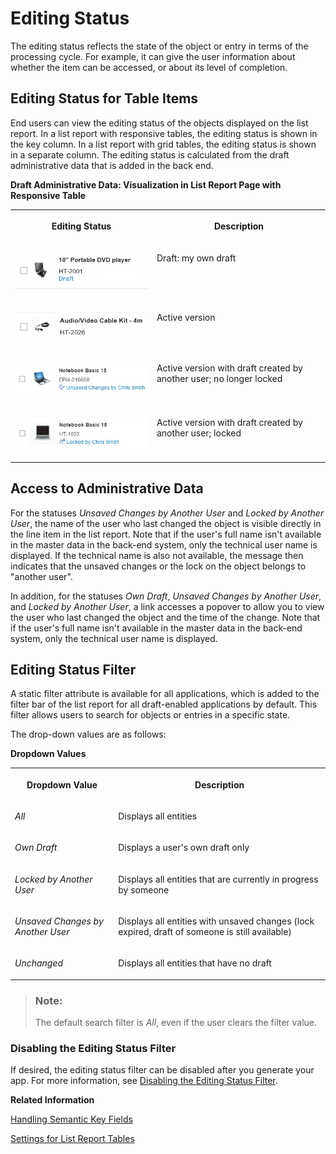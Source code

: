 <!-- loio668ea184f58c4378a5394f54b4ae205d -->

# Editing Status

The editing status reflects the state of the object or entry in terms of the processing cycle. For example, it can give the user information about whether the item can be accessed, or about its level of completion.



<a name="loio668ea184f58c4378a5394f54b4ae205d__section_z1y_vrp_llb"/>

## Editing Status for Table Items

End users can view the editing status of the objects displayed on the list report. In a list report with responsive tables, the editing status is shown in the key column. In a list report with grid tables, the editing status is shown in a separate column. The editing status is calculated from the draft administrative data that is added in the back end.

**Draft Administrative Data: Visualization in List Report Page with Responsive Table**


<table>
<tr>
<th valign="top">

Editing Status

</th>
<th valign="top">

Description

</th>
</tr>
<tr>
<td valign="top">

![](images/ListReport_Edit_Draft_4e387a1.png)

</td>
<td valign="top">

Draft: my own draft

</td>
</tr>
<tr>
<td valign="top">

![](images/ListReport_Edit_Active_3bbd126.png)

</td>
<td valign="top">

Active version

</td>
</tr>
<tr>
<td valign="top">

![](images/ListReport_Edit_Unsaved_8916c63.jpg)

</td>
<td valign="top">

Active version with draft created by another user; no longer locked

</td>
</tr>
<tr>
<td valign="top">

![](images/ListReport_Edit_Locked_bfd9208.jpg)

</td>
<td valign="top">

Active version with draft created by another user; locked

</td>
</tr>
</table>



<a name="loio668ea184f58c4378a5394f54b4ae205d__section_gzh_lht_ymb"/>

## Access to Administrative Data

For the statuses *Unsaved Changes by Another User* and *Locked by Another User*, the name of the user who last changed the object is visible directly in the line item in the list report. Note that if the user's full name isn't available in the master data in the back-end system, only the technical user name is displayed. If the technical name is also not available, the message then indicates that the unsaved changes or the lock on the object belongs to "another user".

In addition, for the statuses *Own Draft*, *Unsaved Changes by Another User*, and *Locked by Another User*, a link accesses a popover to allow you to view the user who last changed the object and the time of the change. Note that if the user's full name isn't available in the master data in the back-end system, only the technical user name is displayed.



<a name="loio668ea184f58c4378a5394f54b4ae205d__section_tgf_4ht_ymb"/>

## Editing Status Filter

A static filter attribute is available for all applications, which is added to the filter bar of the list report for all draft-enabled applications by default. This filter allows users to search for objects or entries in a specific state.

The drop-down values are as follows:

**Dropdown Values**


<table>
<tr>
<th valign="top">

Dropdown Value

</th>
<th valign="top">

Description

</th>
</tr>
<tr>
<td valign="top">

*All* 

</td>
<td valign="top">

Displays all entities

</td>
</tr>
<tr>
<td valign="top">

*Own Draft* 

</td>
<td valign="top">

Displays a user's own draft only

</td>
</tr>
<tr>
<td valign="top">

*Locked by Another User* 

</td>
<td valign="top">

Displays all entities that are currently in progress by someone

</td>
</tr>
<tr>
<td valign="top">

*Unsaved Changes by Another User* 

</td>
<td valign="top">

Displays all entities with unsaved changes \(lock expired, draft of someone is still available\)

</td>
</tr>
<tr>
<td valign="top">

*Unchanged* 

</td>
<td valign="top">

Displays all entities that have no draft

</td>
</tr>
</table>

> ### Note:  
> The default search filter is *All*, even if the user clears the filter value.



### Disabling the Editing Status Filter

If desired, the editing status filter can be disabled after you generate your app. For more information, see [Disabling the Editing Status Filter](disabling-the-editing-status-filter-8eb695a.md).

**Related Information**  


[Handling Semantic Key Fields](handling-semantic-key-fields-aa2793c.md "Semantic key fields in tables are displayed with a special logic.")

[Settings for List Report Tables](settings-for-list-report-tables-4c2d17a.md "You can configure various aspects of the list report table through annotations and in the manifest.json file.")

